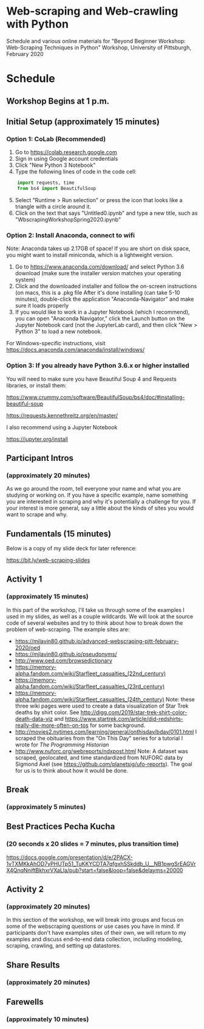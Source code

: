 # Web-scraping and Web-crawling with Python

Schedule and various online materials for "Beyond Beginner Workshop: Web-Scraping Techniques in Python" Workshop, University of Pittsburgh, February 2020

# Schedule

## Workshop Begins at 1 p.m.

## Initial Setup (approximately 15 minutes)

### Option 1: CoLab (Recommended)

1. Go to https://colab.research.google.com
2. Sign in using Google account credentials
3. Click "New Python 3 Notebook"
4. Type the following lines of code in the code cell: 

```python 
    import requests, time
    from bs4 import BeautifulSoup 
```

5. Select "Runtime > Run selection" or press the icon that looks like a triangle with a circle around it.
6. Click on the text that says "Untitled0.ipynb" and type a new title, such as "WbscrapingWorkshopSpring2020.ipynb"

### Option 2: Install Anaconda, connect to wifi 

Note: Anaconda takes up 2.17GB of space! If you are short on disk space, you might want to install miniconda, which is a lightweight version. 

1. Go to https://www.anaconda.com/download/ and select Python 3.6 download (make sure the installer version matches your operating system)
2. Click and the downloaded installer and follow the on-screen instructions (on macs, this is a .pkg file
After it's done installing (can take 5-10 minutes), double-click the application "Anaconda-Navigator" and make sure it loads properly
3. If you would like to work in a Jupyter Notebook (which I recommend), you can open "Anaconda Navigator," click the Launch button on the Jupyter Notebook card (not the JupyterLab card), and then click "New > Python 3" to load a new notebook.

For Windows-specific instructions, visit https://docs.anaconda.com/anaconda/install/windows/

### Option 3: If you already have Python 3.6.x or higher installed

You will need to make sure you have Beautiful Soup 4 and Requests libraries, or install them:

https://www.crummy.com/software/BeautifulSoup/bs4/doc/#installing-beautiful-soup

https://requests.kennethreitz.org/en/master/

I also recommend using a Jupyter Notebook

https://jupyter.org/install

## Participant Intros 
### (approximately 20 minutes)

As we go around the room, tell everyone your name and what you are studying or working on. If you have a specific example, name something you are interested in scraping and why it's potentially a challenge for you. If your interest is more general, say a little about the kinds of sites you would want to scrape and why. 

## Fundamentals (15 minutes)

Below is a copy of my slide deck for later reference:

https://bit.ly/web-scraping-slides 

## Activity 1 
### (approximately 15 minutes)

In this part of the workshop, I'll take us through some of the examples I used in my slides, as well as a couple wildcards. We will look at the source code of several websites and try to think about how to break down the problem of web-scraping. The example sites are:

- https://mjlavin80.github.io/advanced-webscraping-pitt-february-2020/oed
- https://mjlavin80.github.io/pseudonyms/ 
- http://www.oed.com/browsedictionary
- https://memory-alpha.fandom.com/wiki/Starfleet_casualties_(22nd_century)
- https://memory-alpha.fandom.com/wiki/Starfleet_casualties_(23rd_century)
- https://memory-alpha.fandom.com/wiki/Starfleet_casualties_(24th_century) Note: these three wiki pages were used to create a data visualization of Star Trek deaths by shirt color. See http://digg.com/2019/star-trek-shirt-color-death-data-viz and https://www.startrek.com/article/did-redshirts-really-die-more-often-on-tos for some background.
- http://movies2.nytimes.com/learning/general/onthisday/bday/0101.html I scraped the obituaries from the "On This Day" series for a tutorial I wrote for _The Programming Historian_ 
- http://www.nuforc.org/webreports/ndxpost.html Note: A dataset was scraped, geolocated, and time standardized from NUFORC data by Sigmond Axel (see https://github.com/planetsig/ufo-reports). The goal for us is to think about how it would be done.

## Break  
### (approximately 5 minutes)

## Best Practices Pecha Kucha 
### (20 seconds x 20 slides = 7 minutes, plus transition time)

https://docs.google.com/presentation/d/e/2PACX-1vTXMKkAhOD7yPHUTp51_TuKKYCDTA7qfgxhSSkddb_U__NB1pwgSrEAGVrX4QnqNniftBkhxrVXaLla/pub?start=false&loop=false&delayms=20000

## Activity 2 
### (approximately 20 minutes)

In this section of the workshop, we will break into groups and focus on some of the webscraping questions or use cases you have in mind. If participants don't have examples sites of their own, we will return to my examples and discuss end-to-end data collection, including modeling, scraping, crawling, and setting up datastores. 

## Share Results 
### (approximately 20 minutes)

## Farewells 
### (approximately 10 minutes)
